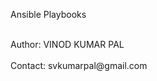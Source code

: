 <p> Ansible Playbooks </p>
<br> Author: VINOD KUMAR PAL</br>
<br> Contact: svkumarpal@gmail.com </br>
